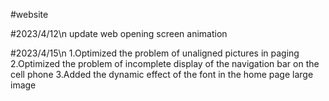#website

#2023/4/12\n
update web opening screen animation

#2023/4/15\n
1.Optimized the problem of unaligned pictures in paging
2.Optimized the problem of incomplete display of the navigation bar on the cell phone
3.Added the dynamic effect of the font in the home page large image
